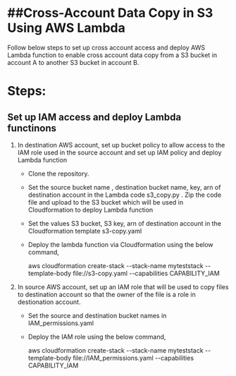 
##Cross-Account Data Copy in S3 Using AWS Lambda
=================================================

Follow below steps to set up cross account access and deploy AWS Lambda function to enable cross account data copy from a S3 bucket in account A to another S3 bucket in account B.

Steps:
======


Set up IAM access and deploy Lambda functinons
------------------------------------------------

1. In destination AWS account, set up bucket policy to allow access to the IAM role used in the source account and set up IAM policy and deploy Lambda function

    - Clone the repository.   
    - Set the source bucket name , destination bucket name, key, arn of destination account in the Lambda code s3_copy.py . Zip the code file and upload to the S3 bucket which will be used in Cloudformation to deploy Lambda function
    - Set the values S3 bucket, S3 key, arn of destination account in the Cloudformation template s3-copy.yaml 
    - Deploy the lambda function via Cloudformation using the below command,
        
        aws cloudformation create-stack --stack-name myteststack --template-body file://s3-copy.yaml --capabilities CAPABILITY_IAM

2. In source AWS account, set up an IAM role that will be used to copy files to destination account so that the owner of the file is a role in destionation account.

    - Set the source and destination bucket names in IAM_permissions.yaml
    - Deploy the IAM role using the below command,


         aws cloudformation create-stack --stack-name myteststack --template-body file://IAM_permissions.yaml --capabilities CAPABILITY_IAM




